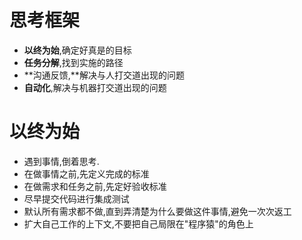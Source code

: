 # 思考框架

- **以终为始**,确定好真是的目标
- **任务分解**,找到实施的路径
- **沟通反馈,**解决与人打交道出现的问题
- **自动化**,解决与机器打交道出现的问题



# 以终为始

- 遇到事情,倒着思考.
- 在做事情之前,先定义完成的标准
- 在做需求和任务之前,先定好验收标准
- 尽早提交代码进行集成测试
- 默认所有需求都不做,直到弄清楚为什么要做这件事情,避免一次次返工
- 扩大自己工作的上下文,不要把自己局限在"程序猿"的角色上

